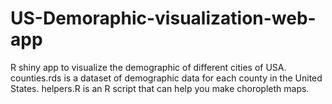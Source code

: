 # US-Demoraphic-visualization-web-app
R shiny app to visualize the demographic of different cities of USA. counties.rds is a dataset of demographic data for each county in the United States. helpers.R is an R script that can help you make choropleth maps.
